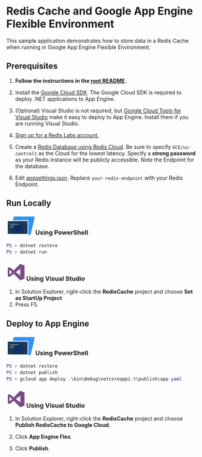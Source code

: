 # Redis Cache and Google App Engine Flexible Environment

This sample application demonstrates how to store data in a Redis Cache
when running in Google App Engine Flexible Environment.

## Prerequisites

1.  **Follow the instructions in the [root README](../../../README.md).**
  
2.  Install the [Google Cloud SDK](https://cloud.google.com/sdk/).
    The Google Cloud SDK is required to deploy .NET applications to App Engine.

3.  (Optional) Visual Studio is not required, but
    [Google Cloud Tools for Visual Studio](
        https://marketplace.visualstudio.com/items?itemName=GoogleCloudTools.GoogleCloudPlatformExtensionforVisualStudio)
    make it easy to deploy to App Engine.  Install them if you are running 
    Visual Studio.

4.  [Sign up for a Redis Labs account.](https://redislabs.com/#signup-box)

5.  Create a [Redis Database using Redis Cloud](
        https://redislabs.com/redis-howto#create-a-database-using-redis-cloud).
    Be sure to specify `GCE/us-central1` as the Cloud for the lowest latency.
    Specify a **strong password** as your Redis instance will be publicly
    accessible.  Note the Endpoint for the database.

4.  Edit [appsettings.json](appsettings.json).  Replace 
    `your-redis-endpoint` with your Redis Endpoint.

## Run Locally

### ![PowerShell](../.resources/powershell.png)Using PowerShell
```psm1
PS > dotnet restore
PS > dotnet run
```

### ![Visual Studio](../.resources/visual-studio.png)Using Visual Studio
1.  In Solution Explorer, right-click the **RedisCache** project and choose **Set as StartUp Project**
2.  Press F5.

## Deploy to App Engine

### ![PowerShell](../.resources/powershell.png)Using PowerShell


```psm1
PS > dotnet restore
PS > dotnet publish
PS > gcloud app deploy .\bin\Debug\netcoreapp1.0\publish\app.yaml
```

### ![Visual Studio](../.resources/visual-studio.png)Using Visual Studio


1.  In Solution Explorer, right-click the **RedisCache** project and choose 
    **Publish RedisCache to Google Cloud**.

2.  Click **App Engine Flex**.

3.  Click **Publish**.

